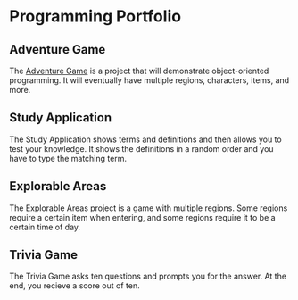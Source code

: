 # Programming Portfolio

## Adventure Game
The [Adventure Game](https://github.com/KL-Indigo/Adventure-Game) is a project that will demonstrate object-oriented programming. It will eventually have multiple regions, characters, items, and more.

## Study Application
The Study Application shows terms and definitions and then allows you to test your knowledge. It shows the definitions in a random order and you have to type the matching term.

## Explorable Areas
The Explorable Areas project is a game with multiple regions. Some regions require a certain item when entering, and some regions require it to be a certain time of day.

## Trivia Game
The Trivia Game asks ten questions and prompts you for the answer. At the end, you recieve a score out of ten.
